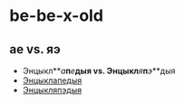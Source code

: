 # be-be-x-old

## ае vs. яэ

* Энцыкл**_а_**п**_е_**дыя vs. Энцыкл**_я_**п**_э_**дыя
* [Энцыклапедыя](https://be.wikipedia.org/wiki/%D0%AD%D0%BD%D1%86%D1%8B%D0%BA%D0%BB%D0%B0%D0%BF%D0%B5%D0%B4%D1%8B%D1%8F)
* [Энцыкляпэдыя](https://be-x-old.wikipedia.org/wiki/%D0%AD%D0%BD%D1%86%D1%8B%D0%BA%D0%BB%D1%8F%D0%BF%D1%8D%D0%B4%D1%8B%D1%8F)
